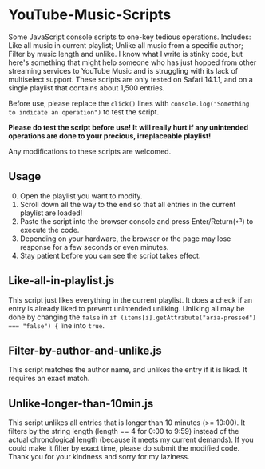 # YouTube-Music-Scripts
Some JavaScript console scripts to one-key tedious operations. Includes: Like all music in current playlist; Unlike all music from a specific author; Filter by music length and unlike.
I know what I write is stinky code, but here's something that might help someone who has just hopped from other streaming services to YouTube Music and is struggling with its lack of multiselect support.
These scripts are only tested on Safari 14.1.1, and on a single playlist that contains about 1,500 entries.

Before use, please replace the `click()` lines with `console.log("Something to indicate an operation")` to test the script. 

**Please do test the script before use!**
**It will really hurt if any unintended operations are done to your precious, irreplaceable playlist!**

Any modifications to these scripts are welcomed.

## Usage
0. Open the playlist you want to modify.
0. Scroll down all the way to the end so that all entries in the current playlist are loaded!
0. Paste the script into the browser console and press Enter/Return(⏎) to execute the code.
0. Depending on your hardware, the browser or the page may lose response for a few seconds or even minutes.
0. Stay patient before you can see the script takes effect.

## Like-all-in-playlist.js
This script just likes everything in the current playlist.
It does a check if an entry is already liked to prevent unintended unliking.
Unliking all may be done by changing the `false` in `if (items[i].getAttribute("aria-pressed") === "false") {` line into `true`.

## Filter-by-author-and-unlike.js
This script matches the author name, and unlikes the entry if it is liked.
It requires an exact match.

## Unlike-longer-than-10min.js
This script unlikes all entries that is longer than 10 minutes (>= 10:00).
It filters by the string length (length == 4 for 0:00 to 9:59) instead of the actual chronological length (because it meets my current demands).
If you could make it filter by exact time, please do submit the modified code. Thank you for your kindness and sorry for my laziness.
